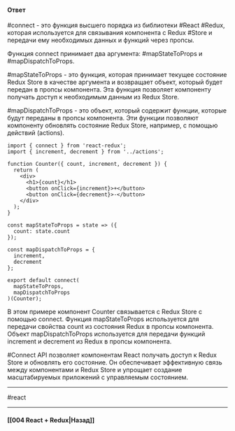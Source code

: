 #### Ответ

#connect - это функция высшего порядка из библиотеки #React #Redux, которая используется для связывания компонента с Redux #Store и передачи ему необходимых данных и функций через пропсы.

Функция connect принимает два аргумента: #mapStateToProps и #mapDispatchToProps.

#mapStateToProps - это функция, которая принимает текущее состояние Redux Store в качестве аргумента и возвращает объект, который будет передан в пропсы компонента. Эта функция позволяет компоненту получать доступ к необходимым данным из Redux Store.

#mapDispatchToProps - это объект, который содержит функции, которые будут переданы в пропсы компонента. Эти функции позволяют компоненту обновлять состояние Redux Store, например, с помощью действий (actions).

```
import { connect } from 'react-redux';
import { increment, decrement } from '../actions';

function Counter({ count, increment, decrement }) {
  return (
    <div>
      <h1>{count}</h1>
      <button onClick={increment}>+</button>
      <button onClick={decrement}>-</button>
    </div>
  );
}

const mapStateToProps = state => ({
  count: state.count
});

const mapDispatchToProps = {
  increment,
  decrement
};

export default connect(
  mapStateToProps,
  mapDispatchToProps
)(Counter);
```

В этом примере компонент Counter связывается с Redux Store с помощью connect. Функция mapStateToProps используется для передачи свойства count из состояния Redux в пропсы компонента. Объект mapDispatchToProps используется для передачи функций increment и decrement из Redux в пропсы компонента.

#Connect API позволяет компонентам React получать доступ к Redux Store и обновлять его состояние. Он обеспечивает эффективную связь между компонентами и Redux Store и упрощает создание масштабируемых приложений с управляемым состоянием.


____
#react

____

#### [[004 React + Redux|Назад]]